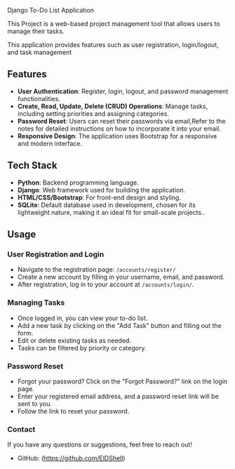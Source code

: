 Django To-Do List Application

This Project is a web-based project management tool that allows users to manage their tasks.

This application provides features such as user registration, login/logout, and task management


## Features

- **User Authentication**: Register, login, logout, and password management functionalities.
- **Create, Read, Update, Delete (CRUD) Operations**: Manage tasks, including setting priorities and assigning categories.
- **Password Reset**: Users can reset their passwords via email,Refer to the notes for detailed instructions on how to incorporate it into your email.
- **Responsive Design**: The application uses Bootstrap for a responsive and modern interface.

## Tech Stack

- **Python**: Backend programming language.
- **Django**: Web framework used for building the application.
- **HTML/CSS/Bootstrap**: For front-end design and styling.
- **SQLite**: Default database used in development, chosen for its lightweight nature, making it an ideal fit for small-scale projects..

## Usage

### User Registration and Login

- Navigate to the registration page: `/accounts/register/`
- Create a new account by filling in your username, email, and password.
- After registration, log in to your account at `/accounts/login/`.

### Managing Tasks

- Once logged in, you can view your to-do list.
- Add a new task by clicking on the "Add Task" button and filling out the form.
- Edit or delete existing tasks as needed.
- Tasks can be filtered by priority or category.

### Password Reset

- Forgot your password? Click on the "Forgot Password?" link on the login page.
- Enter your registered email address, and a password reset link will be sent to you.
- Follow the link to reset your password.

### Contact
If you have any questions or suggestions, feel free to reach out!

- GitHub: (https://github.com/ElDShell)
